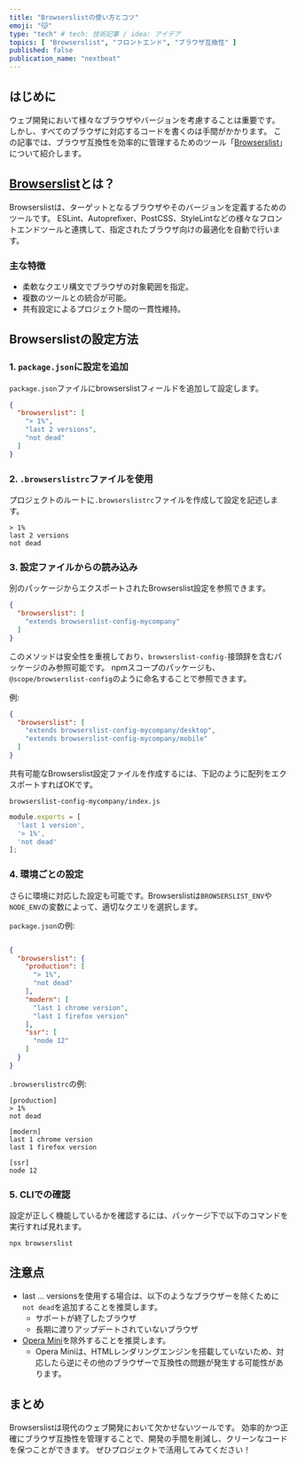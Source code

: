 ```yaml
---
title: "Browserslistの使い方とコツ"
emoji: "😽"
type: "tech" # tech: 技術記事 / idea: アイデア
topics: [ "Browserslist", "フロントエンド", "ブラウザ互換性" ]
published: false
publication_name: "nextbeat"
---
```


## はじめに

ウェブ開発において様々なブラウザやバージョンを考慮することは重要です。
しかし、すべてのブラウザに対応するコードを書くのは手間がかかります。
この記事では、ブラウザ互換性を効率的に管理するためのツール「[Browserslist](https://github.com/browserslist/browserslist)」について紹介します。

## [Browserslist](https://github.com/browserslist/browserslist)とは？

Browserslistは、ターゲットとなるブラウザやそのバージョンを定義するためのツールです。
ESLint、Autoprefixer、PostCSS、StyleLintなどの様々なフロントエンドツールと連携して、指定されたブラウザ向けの最適化を自動で行います。

### 主な特徴

- 柔軟なクエリ構文でブラウザの対象範囲を指定。
- 複数のツールとの統合が可能。
- 共有設定によるプロジェクト間の一貫性維持。

## Browserslistの設定方法

### 1. `package.json`に設定を追加

`package.json`ファイルにbrowserslistフィールドを追加して設定します。

```json
{
  "browserslist": [
    "> 1%",
    "last 2 versions",
    "not dead"
  ]
}
```

### 2. `.browserslistrc`ファイルを使用

プロジェクトのルートに`.browserslistrc`ファイルを作成して設定を記述します。

```
> 1%
last 2 versions
not dead
```

### 3. 設定ファイルからの読み込み

別のパッケージからエクスポートされたBrowserslist設定を参照できます。

```json
{
  "browserslist": [
    "extends browserslist-config-mycompany"
  ]
}
```

このメソッドは安全性を重視しており、`browserslist-config-`接頭辞を含むパッケージのみ参照可能です。
npmスコープのパッケージも、`@scope/browserslist-config`のように命名することで参照できます。

例:

```json
{
  "browserslist": [
    "extends browserslist-config-mycompany/desktop",
    "extends browserslist-config-mycompany/mobile"
  ]
}
```

共有可能なBrowserslist設定ファイルを作成するには、下記のように配列をエクスポートすればOKです。

`browserslist-config-mycompany/index.js`

```js
module.exports = [
  'last 1 version',
  '> 1%',
  'not dead'
];
```

### 4. 環境ごとの設定

さらに環境に対応した設定も可能です。Browserslistは`BROWSERSLIST_ENV`や`NODE_ENV`の変数によって、適切なクエリを選択します。

`package.json`の例:

```json

{
  "browserslist": {
    "production": [
      "> 1%",
      "not dead"
    ],
    "modern": [
      "last 1 chrome version",
      "last 1 firefox version"
    ],
    "ssr": [
      "node 12"
    ]
  }
}
```

`.browserslistrc`の例:

```
[production]
> 1%
not dead

[modern]
last 1 chrome version
last 1 firefox version

[ssr]
node 12
```

### 5. CLIでの確認

設定が正しく機能しているかを確認するには、パッケージ下で以下のコマンドを実行すれば見れます。

```
npx browserslist
```

## 注意点

- last ... versionsを使用する場合は、以下のようなブラウザーを除くために`not dead`を追加することを推奨します。
  - サポートが終了したブラウザ
  - 長期に渡りアップデートされていないブラウザ
- [Opera Mini](https://ja.wikipedia.org/wiki/Opera_Mini)を除外することを推奨します。
  - Opera Miniは、HTMLレンダリングエンジンを搭載していないため、対応したら逆にその他のブラウザーで互換性の問題が発生する可能性があります。

## まとめ

Browserslistは現代のウェブ開発において欠かせないツールです。
効率的かつ正確にブラウザ互換性を管理することで、開発の手間を削減し、クリーンなコードを保つことができます。
ぜひプロジェクトで活用してみてください！
